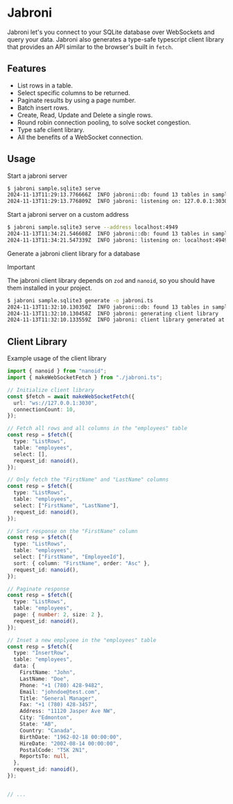 # Jabroni

Jabroni let's you connect to your SQLite database over WebSockets and query your data. Jabroni also generates a type-safe typescript client library that provides an API similar to the browser's built in `fetch`.

## Features

- List rows in a table.
- Select specific columns to be returned.
- Paginate results by using a page number.
- Batch insert rows.
- Create, Read, Update and Delete a single rows.
- Round robin connection pooling, to solve socket congestion.
- Type safe client library.
- All the benefits of a WebSocket connection.

## Usage

Start a jabroni server

```bash
$ jabroni sample.sqlite3 serve
2024-11-13T11:29:13.776666Z  INFO jabroni::db: found 13 tables in sample.sqlite3
2024-11-13T11:29:13.776809Z  INFO jabroni: listening on: 127.0.0.1:3030
```

Start a jabroni server on a custom address

```bash
$ jabroni sample.sqlite3 serve --address localhost:4949
2024-11-13T11:34:21.546608Z  INFO jabroni::db: found 13 tables in sample.sqlite3
2024-11-13T11:34:21.547339Z  INFO jabroni: listening on: localhost:4949
```

Generate a jabroni client library for a database

> [!IMPORTANT]
> The jabroni client library depends on `zod` and `nanoid`, so you should have them installed in your project.

```bash
$ jabroni sample.sqlite3 generate -o jabroni.ts
2024-11-13T11:32:10.130350Z  INFO jabroni::db: found 13 tables in sample.sqlite3
2024-11-13T11:32:10.130458Z  INFO jabroni: generating client library
2024-11-13T11:32:10.133559Z  INFO jabroni: client library generated at jabroni.ts
```

## Client Library

Example usage of the client library

```ts
import { nanoid } from "nanoid";
import { makeWebSocketFetch } from "./jabroni.ts";

// Initialize client library
const $fetch = await makeWebSocketFetch({
  url: "ws://127.0.0.1:3030",
  connectionCount: 10,
});

// Fetch all rows and all columns in the "employees" table
const resp = $fetch({
  type: "ListRows",
  table: "employees",
  select: [],
  request_id: nanoid(),
});

// Only fetch the "FirstName" and "LastName" columns
const resp = $fetch({
  type: "ListRows",
  table: "employees",
  select: ["FirstName", "LastName"],
  request_id: nanoid(),
});

// Sort response on the "FirstName" column
const resp = $fetch({
  type: "ListRows",
  table: "employees",
  select: ["FirstName", "EmployeeId"],
  sort: { column: "FirstName", order: "Asc" },
  request_id: nanoid(),
});

// Paginate response
const resp = $fetch({
  type: "ListRows",
  table: "employees",
  page: { number: 2, size: 2 },
  request_id: nanoid(),
});

// Inset a new emplyoee in the "employees" table
const resp = $fetch({
  type: "InsertRow",
  table: "employees",
  data: {
    FirstName: "John",
    LastName: "Doe",
    Phone: "+1 (780) 428-9482",
    Email: "johndoe@test.com",
    Title: "General Manager",
    Fax: "+1 (780) 428-3457",
    Address: "11120 Jasper Ave NW",
    City: "Edmonton",
    State: "AB",
    Country: "Canada",
    BirthDate: "1962-02-18 00:00:00",
    HireDate: "2002-08-14 00:00:00",
    PostalCode: "T5K 2N1",
    ReportsTo: null,
  },
  request_id: nanoid(),
});


// ...
```
